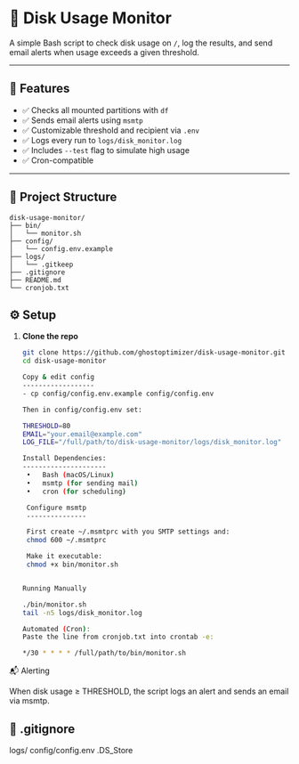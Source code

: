 # 🧠 Disk Usage Monitor

A simple Bash script to check disk usage on `/`, log the results, and send email alerts when usage exceeds a given threshold.

---

## 🚀 Features

- ✅ Checks all mounted partitions with `df`
- ✅ Sends email alerts using `msmtp`
- ✅ Customizable threshold and recipient via `.env`
- ✅ Logs every run to `logs/disk_monitor.log`
- ✅ Includes `--test` flag to simulate high usage
- ✅ Cron-compatible

---

## 📁 Project Structure
```
disk-usage-monitor/
├── bin/
│   └── monitor.sh
├── config/
│   └── config.env.example
├── logs/
│   └── .gitkeep  
├── .gitignore
├── README.md
└── cronjob.txt  
```
## ⚙️ Setup

1. **Clone the repo**  
   ```bash
   git clone https://github.com/ghostoptimizer/disk-usage-monitor.git
   cd disk-usage-monitor

   Copy & edit config
   ------------------
   - cp config/config.env.example config/config.env

   Then in config/config.env set:

   THRESHOLD=80
   EMAIL="your.email@example.com"
   LOG_FILE="/full/path/to/disk-usage-monitor/logs/disk_monitor.log"

   Install Dependencies:
   ---------------------
    •	Bash (macOS/Linux)
	•	msmtp (for sending mail)
	•	cron (for scheduling)

    Configure msmtp
    ---------------

    First create ~/.msmtprc with you SMTP settings and:
    chmod 600 ~/.msmtprc

    Make it executable:
    chmod +x bin/monitor.sh


   Running Manually

   ./bin/monitor.sh
   tail -n5 logs/disk_monitor.log

   Automated (Cron):
   Paste the line from cronjob.txt into crontab -e:

   */30 * * * * /full/path/to/bin/monitor.sh


📬 Alerting

When disk usage ≥ THRESHOLD, the script logs an alert and sends an email via msmtp.

📝 .gitignore
--------------
logs/
config/config.env
.DS_Store

